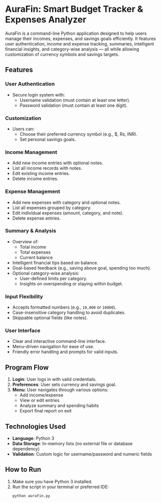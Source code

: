 # AuraFin: Smart Budget Tracker & Expenses Analyzer

AuraFin is a command-line Python application designed to help users manage their incomes, expenses, and savings goals efficiently. It features user authentication, income and expense tracking, summaries, intelligent financial insights, and category-wise analysis — all while allowing customization of currency symbols and savings targets.

## Features

### User Authentication
- Secure login system with:
  - Username validation (must contain at least one letter).
  - Password validation (must contain at least one digit).

### Customization
- Users can:
  - Choose their preferred currency symbol (e.g., $, Rs, INR).
  - Set personal savings goals.

### Income Management
- Add new income entries with optional notes.
- List all income records with notes.
- Edit existing income entries.
- Delete income entries.

### Expense Management
- Add new expenses with category and optional notes.
- List all expenses grouped by category.
- Edit individual expenses (amount, category, and note).
- Delete expense entries.

### Summary & Analysis
- Overview of:
  - Total income
  - Total expenses
  - Current balance
- Intelligent financial tips based on balance.
- Goal-based feedback (e.g., saving above goal, spending too much).
- Optional category-wise analysis:
  - User-defined limits per category.
  - Insights on overspending or staying within budget.

### Input Flexibility
- Accepts formatted numbers (e.g., `10,000` or `10000`).
- Case-insensitive category handling to avoid duplicates.
- Skippable optional fields (like notes).

### User Interface
- Clear and interactive command-line interface.
- Menu-driven navigation for ease of use.
- Friendly error handling and prompts for valid inputs.

## Program Flow

1. **Login**: User logs in with valid credentials.
2. **Preferences**: User sets currency and savings goal.
3. **Menu**: User navigates through various options:
   - Add income/expense
   - View or edit entries
   - Analyze summary and spending habits
   - Export final report on exit

## Technologies Used

- **Language**: Python 3
- **Data Storage**: In-memory lists (no external file or database dependency)
- **Validation**: Custom logic for username/password and numeric fields

## How to Run

1. Make sure you have Python 3 installed.
2. Run the script in your terminal or preferred IDE:
   ```bash
   python aurafin.py
